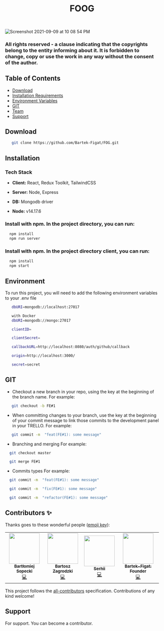 <h1 align="center"> FO</>OG </h1> <br>


![Screenshot 2021-09-09 at 10 08 54 PM](https://user-images.githubusercontent.com/67811830/132787992-e424dbe2-36da-4945-82fe-976a478a7c67.png)

### All rights reserved - a clause indicating that the copyrights belong to the entity informing about it. It is forbidden to change, copy or use the work in any way without the consent of the author.



## Table of Contents

- [Download](#Download)
- [Installation Requirements](#Installation)
- [Environment Variables](#Environment)
- [GIT](#GIT)
- [Team](#Team)
- [Support](#Support)


## Download

```bash
   git clone https://github.com/Bartek-Figat/FOG.git
```


## Installation 

### Tech Stack

- **Client:** React, Redux Toolkit, TailwindCSS

- **Server:** Node, Express

- **DB:** Mongodb driver

- **Node:** v14.17.6


### Install with npm. In the project directory, you can run:

```bash
  npm install 
  npm run server
```

### Install with npm. In the project directory client, you can run:

```bash
  npm install 
  npm start
```

## Environment

To run this project, you will need to add the following environment variables to your .env file

```bash
   dbURI=mongodb://localhost:27017
```
```bash
   with Docker
   dbURI=mongodb://mongo:27017
```
```bash
   clientID=
```
```bash
   clientSecret=
```
```bash
   callbackURL=http://localhost:8080/auth/github/callback
```
```bash
   origin=http://localhost:3000/
```
```bash
   secret=secret
```




## GIT

- Checkout a new branch in your repo, using the  key at the beginning of the branch name. For example:
```bash
   git checkout -b FE#1
```

- When committing changes to your branch, use the  key at the beginning of your commit message to link those commits to the development panel in your TRELLO. For example:
```bash
   git commit -m  "feat(FE#1): some message"
```

- Branching and merging For example:
```bash
  git checkout master
```
```bash
  git merge FE#1
```
- Commits types For example:
```bash
  git commit -m  "feat(FE#1): some message"
```
```bash
  git commit -m  "fix(FE#1): some message"
```
```bash
  git commit -m  "refactor(FE#1): some message"
```
## 



## Contributors ✨

Thanks goes to these wonderful people ([emoji key](https://allcontributors.org/docs/en/emoji-key)):
<!-- ALL-CONTRIBUTORS-LIST:START - Do not remove or modify this section -->
<!-- prettier-ignore-start -->
<!-- markdownlint-disable -->
<table>
  <tr>
    <td align="center"><a href="https://github.com/bsopecki"><img src="https://avatars.githubusercontent.com/u/44322413?v=4?s=100" width="100px;" alt=""/><br /><sub><b>Bartłomiej Sopecki</b></sub></a><br /><a href="https://github.com/Bartek-Figat/FOG/commits?author=bsopecki" title="Code">💻</a></td>
    <td align="center"><a href="https://github.com/Bartek532"><img src="https://avatars.githubusercontent.com/u/57185551?v=4?s=100" width="100px;" alt=""/><br /><sub><b>Bartosz Zagrodzki</b></sub></a><br /><a href="https://github.com/Bartek-Figat/FOG/commits?author=Bartek532" title="Code">💻</a></td>
    <td align="center"><a href="https://grifano.webflow.io/"><img src="https://avatars.githubusercontent.com/u/57153786?v=4?s=100" width="100px;" alt=""/><br /><sub><b>Serhii</b></sub></a><br /><a href="https://github.com/Bartek-Figat/FOG/commits?author=Grifano" title="Code">💻</a></td>
    <td align="center"><a href="https://github.com/Bartek-Figat"><img src="https://avatars.githubusercontent.com/u/67811830?v=4?s=100" width="100px;" alt=""/><br /><sub><b>Bartek-Figat: Founder</b></sub></a><br /><a href="https://github.com/Bartek-Figat/FOG/commits?author=Bartek-Figat" title="Code">💻</a></td>
  </tr>
</table>

<!-- markdownlint-restore -->
<!-- prettier-ignore-end -->

<!-- ALL-CONTRIBUTORS-LIST:END -->

<!-- ALL-CONTRIBUTORS-LIST:START - Do not remove or modify this section -->
<!-- prettier-ignore-start -->
<!-- markdownlint-disable -->
<!-- markdownlint-restore -->
<!-- prettier-ignore-end -->
<!-- ALL-CONTRIBUTORS-LIST:END -->

This project follows the [all-contributors](https://github.com/all-contributors/all-contributors) specification. Contributions of any kind welcome!


## Support

For support. You can become a contributor.